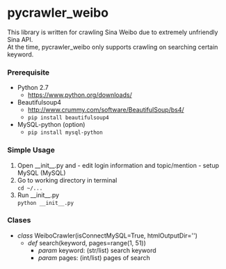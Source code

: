 # pycrawler_weibo
This library is written for crawling Sina Weibo due to extremely unfriendly Sina API.  
At the time, pycrawler_weibo only supports crawling on searching certain keyword.

### Prerequisite
  - Python 2.7
    - https://www.python.org/downloads/
  - Beautifulsoup4
    - http://www.crummy.com/software/BeautifulSoup/bs4/
    - `pip install beautifulsoup4`
  - MySQL-python (option)
    - `pip install mysql-python`

### Simple Usage
  1. Open \_\_init\_\_.py and
    - edit login information and topic/mention
    - setup MySQL (MySQL)
  2. Go to working directory in terminal  
    `cd ~/...`
  3. Run \_\_init\_\_.py  
    `python __init__.py`

### Clases
- *class* WeiboCrawler(isConnectMySQL=True, htmlOutputDir='')
  - *def* search(keyword, pages=range(1, 51))
    - *param* keyword: (str/list) search keyword
    - *param* pages:   (int/list) pages of search
  
